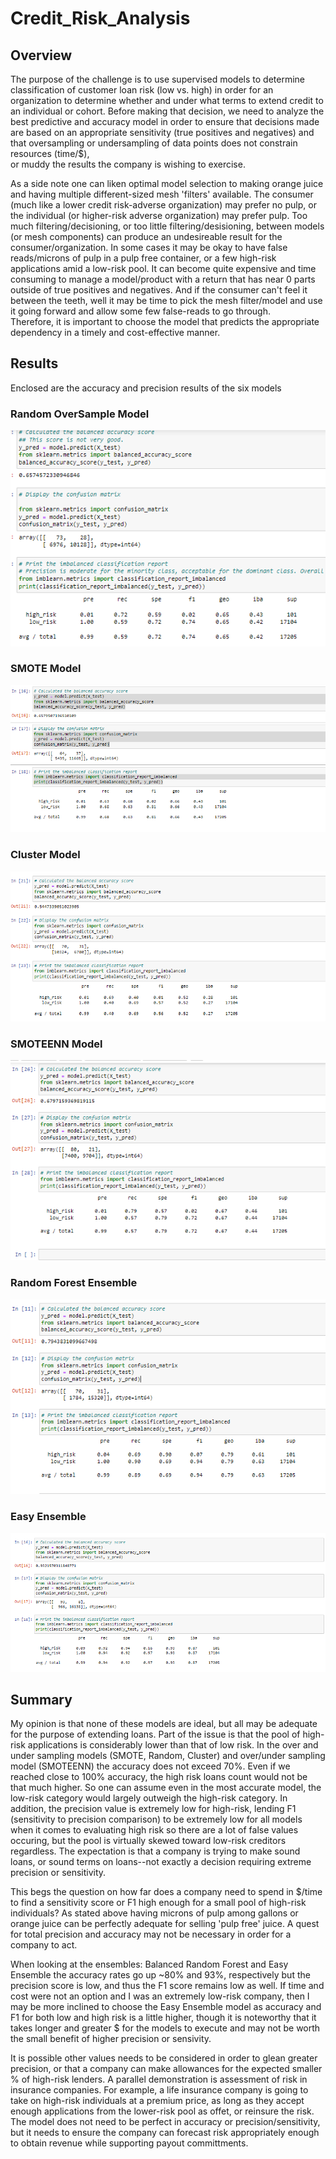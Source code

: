 # Credit_Risk_Analysis

## Overview 
The purpose of the challenge is to use supervised models to determine classification of customer loan risk (low vs. high) in order for an organization to determine whether and under what terms to extend credit to an individual or cohort. 
Before making that decision, we need to analyze the best predictive and accuracy model in order to ensure that decisions made are based on an appropriate sensitivity (true positives and negatives) and that oversampling or undersampling of data points does not constrain resources (time/$),    
or muddy the results the company is wishing to exercise.  

As a side note one can liken optimal model selection to making orange juice and having multiple different-sized mesh 'filters' available. The consumer (much like a lower credit risk-adverse organization) may prefer no pulp, or the individual (or higher-risk adverse organization) may prefer pulp. 
Too much filtering/decisioning, or too little filtering/desisioning, between models (or mesh components) can produce an undesireable result for the consumer/organization. In some cases it may be okay to have false reads/microns of pulp in a pulp free container, or a few high-risk applications amid a low-risk pool. It can become quite expensive and time consuming 
to manage a model/product with a return that has near 0 parts outside of true positives and negatives. And if the consumer can't feel it between the teeth, well it may be time to pick the mesh filter/model and use it going forward and allow some few false-reads to go through.    
Therefore, it is important to choose the model that predicts the appropriate dependency in a timely and cost-effective manner.   

## Results 
Enclosed are the accuracy and precision results of the six models 

### Random OverSample Model
![Exhibit1](https://github.com/ljlodl5/Credit_Risk_Analysis/blob/main/Random%20Sampling.PNG)

### SMOTE Model

![Exhibit2](https://github.com/ljlodl5/Credit_Risk_Analysis/blob/main/Smote%20Sampling.PNG)

### Cluster Model

![Exhibit3](https://github.com/ljlodl5/Credit_Risk_Analysis/blob/main/Cluster%20Sampling.PNG)

### SMOTEENN Model

![Exhibit4](https://github.com/ljlodl5/Credit_Risk_Analysis/blob/main/Smoteen%20Sampling.PNG)

### Random Forest Ensemble 

![Exhibit5](https://github.com/ljlodl5/Credit_Risk_Analysis/blob/main/Balanced%20Random%20Forest%20Sampling.PNG)

### Easy Ensemble 

![Exhibit6](https://github.com/ljlodl5/Credit_Risk_Analysis/blob/main/Easy%20Ensemble%20Classifier.PNG)



## Summary 
My opinion is that none of these models are ideal, but all may be adequate for the purpose of extending loans. Part of the issue is that the pool of high-risk applications is considerably lower than that of low risk.
In the over and under sampling models (SMOTE, Random, Cluster) and over/under sampling model (SMOTEENN) the accuracy does not exceed 70%. Even if we reached close to 100% accuracy, the high risk loans count would not be that much higher. So one can assume even in the most accurate model, the low-risk category would largely outweigh the high-risk category. 
In addition, the precision value is extremely low for high-risk, lending F1 (sensitivity to precision comparison) to be extremely low for all models when it comes to evaluating high risk so there are a lot of false values occuring, but the pool is virtually skewed toward low-risk creditors regardless. 
The expectation is that a company is trying to make sound loans, or sound terms on loans--not exactly a decision requiring extreme precision or sensitivity.  

This begs the question on how far does a company need to spend in $/time to find a sensitivity score or F1 high enough for a small pool of high-risk individuals?
As stated above having microns of pulp among gallons or orange juice can be perfectly adequate for selling 'pulp free' juice. A quest for total precision and accuracy may not be necessary in order for a company to act.  

When looking at the ensembles: Balanced Random Forest and Easy Ensemble the accuracy rates go up ~80% and 93%, respectively but the precision score is low, and thus the F1 score remains low as well. 
If time and cost were not an option and I was an extremely low-risk company, then I may be more inclined to choose the Easy Ensemble model as accuracy and F1 for both low and high risk is a little higher, though it is noteworthy that it takes longer and greater $ for the models to execute and may not be worth the small benefit of higher precision or sensivity.

It is possible other values needs to be considered in order to glean greater precision, or that a company can make allowances for the expected smaller % of high-risk lenders. 
A parallel demonstration is assessment of risk in insurance companies. For example, a life insurance company is going to take on high-risk individuals at a premium price, as long as they accept enough applications from the lower-risk pool as offet, or reinsure the risk.
The model does not need to be perfect in accuracy or precision/sensitivity, but it needs to ensure the company can forecast risk appropriately enough to obtain revenue while supporting payout committments. 
 
 
